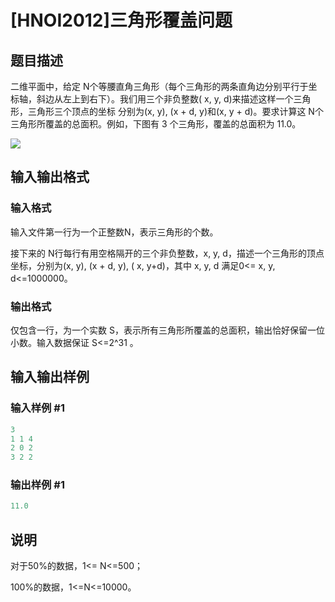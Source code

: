 # [HNOI2012]三角形覆盖问题

## 题目描述

二维平面中，给定 N个等腰直角三角形（每个三角形的两条直角边分别平行于坐标轴，斜边从左上到右下）。我们用三个非负整数( x, y, d)来描述这样一个三角形，三角形三个顶点的坐标 分别为(x, y), (x + d, y)和(x, y + d)。要求计算这 N个三角形所覆盖的总面积。例如，下图有 3 个三角形，覆盖的总面积为 11.0。

![](https://cdn.luogu.com.cn/upload/image_hosting/1459ccln.png)

## 输入输出格式

### 输入格式

输入文件第一行为一个正整数N，表示三角形的个数。

接下来的 N行每行有用空格隔开的三个非负整数，x, y, d，描述一个三角形的顶点坐标，分别为(x, y), (x + d, y), ( x, y+d)，其中 x, y, d 满足0<= x, y, d<=1000000。

### 输出格式

仅包含一行，为一个实数 S，表示所有三角形所覆盖的总面积，输出恰好保留一位小数。输入数据保证 S<=2^31 。

## 输入输出样例

### 输入样例 #1

```cpp
3
1 1 4
2 0 2
3 2 2
```


### 输出样例 #1

```cpp
11.0
```


## 说明

对于50%的数据，1<= N<=500；

100%的数据，1<=N<=10000。

